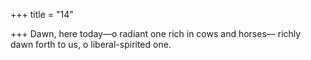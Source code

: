 +++
title = "14"

+++
Dawn, here today—o radiant one rich in cows and horses—
richly dawn forth to us, o liberal-spirited one.
